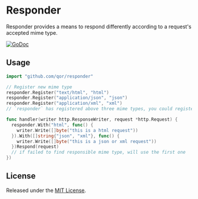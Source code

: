 # Responder

Responder provides a means to respond differently according to a request's accepted mime type.

[![GoDoc](https://godoc.org/github.com/qor/responder?status.svg)](https://godoc.org/github.com/qor/responder)

## Usage

```go
import "github.com/qor/responder"

// Register new mime type
responder.Register("text/html", "html")
responder.Register("application/json", "json")
responder.Register("application/xml", "xml")
// `responder` has registered above three mime types, you could register more types with the API

func handler(writer http.ResponseWriter, request *http.Request) {
  responder.With("html", func() {
    writer.Write([]byte("this is a html request"))
  }).With([]string{"json", "xml"}, func() {
    writer.Write([]byte("this is a json or xml request"))
  })Respond(request)
  // if failed to find responsible mime type, will use the first one
})
```

## License

Released under the [MIT License](http://opensource.org/licenses/MIT).
